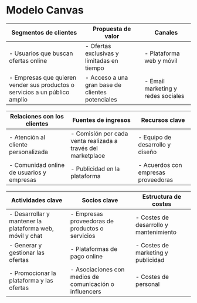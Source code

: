 # Modelo Canvas

| Segmentos de clientes | Propuesta de valor | Canales |
| --- | --- | --- |
| - Usuarios que buscan ofertas online | - Ofertas exclusivas y limitadas en tiempo | - Plataforma web y móvil |
| - Empresas que quieren vender sus productos o servicios a un público amplio | - Acceso a una gran base de clientes potenciales | - Email marketing y redes sociales |

| Relaciones con los clientes | Fuentes de ingresos | Recursos clave |
| --- | --- | --- |
| - Atención al cliente personalizada | - Comisión por cada venta realizada a través del marketplace | - Equipo de desarrollo y diseño |
| - Comunidad online de usuarios y empresas | - Publicidad en la plataforma | - Acuerdos con empresas proveedoras |

| Actividades clave | Socios clave | Estructura de costes |
| --- | --- | --- |
| - Desarrollar y mantener la plataforma web, móvil y chat| - Empresas proveedoras de productos o servicios | - Costes de desarrollo y mantenimiento |
| - Generar y gestionar las ofertas | - Plataformas de pago online | - Costes de marketing y publicidad |
| - Promocionar la plataforma y las ofertas | - Asociaciones con medios de comunicación o influencers | - Costes de personal |
